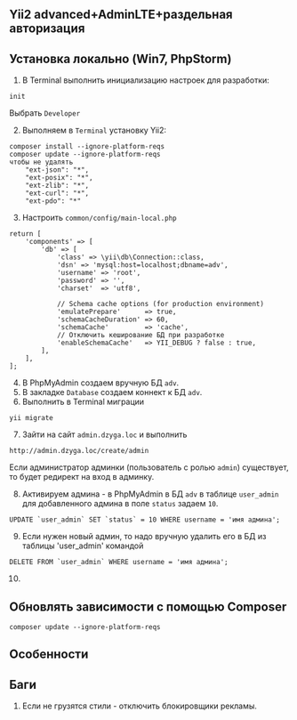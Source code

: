 Yii2 advanced+AdminLTE+раздельная авторизация
---------------------------------------------

Установка локально (Win7, PhpStorm)
------------------
1. В Terminal выполнить инициализацию настроек для разработки:
```
init
```
Выбрать `Developer`

2. Выполняем в `Terminal` установку Yii2:
```
composer install --ignore-platform-reqs
composer update --ignore-platform-reqs
чтобы не удалять 
    "ext-json": "*",
    "ext-posix": "*",
    "ext-zlib": "*",
    "ext-curl": "*",
    "ext-pdo": "*"

```
3. Настроить `common/config/main-local.php`
```
return [
    'components' => [
        'db' => [
            'class' => \yii\db\Connection::class,
            'dsn' => 'mysql:host=localhost;dbname=adv',
            'username' => 'root',
            'password' => '',
            'charset'  => 'utf8',
        
            // Schema cache options (for production environment)
            'emulatePrepare'      => true,
            'schemaCacheDuration' => 60,
            'schemaCache'         => 'cache',
            // Отключить кеширование БД при разработке
            'enableSchemaCache'   => YII_DEBUG ? false : true, 
        ],
    ],
];
```
4. В PhpMyAdmin создаем вручную БД `adv`.
5. В закладке `Database` создаем коннект к БД `adv`.
6. Выполнить в Terminal миграции
```
yii migrate
```
7. Зайти на сайт `admin.dzyga.loc` и выполнить
```
http://admin.dzyga.loc/create/admin
```
Если администратор админки (пользователь с ролью `admin`) существует, то будет редирект на вход в админку.

8. Активируем админа - в PhpMyAdmin в БД `adv` в таблице `user_admin`  для добавленного админа в поле `status` задаем `10`.
```
UPDATE `user_admin` SET `status` = 10 WHERE username = 'имя админа';
```
9. Если нужен новый админ, то надо вручную удалить его в БД из таблицы 'user_admin' командой
```
DELETE FROM `user_admin` WHERE username = 'имя админа';
```
10. 



Обновлять зависимости с помощью Composer
----------------------------------------
```
composer update --ignore-platform-reqs
```

Особенности
-----------

Баги
----
1. Если не грузятся стили - отключить блокировщики рекламы.

